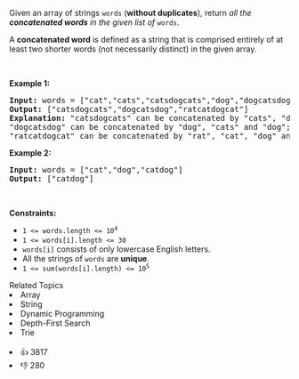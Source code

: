 <p>Given an array of strings <code>words</code> (<strong>without duplicates</strong>), return <em>all the <strong>concatenated words</strong> in the given list of</em> <code>words</code>.</p>

<p>A <strong>concatenated word</strong> is defined as a string that is comprised entirely of at least two shorter words (not necessarily distinct)&nbsp;in the given array.</p>

<p>&nbsp;</p> 
<p><strong class="example">Example 1:</strong></p>

<pre>
<strong>Input:</strong> words = ["cat","cats","catsdogcats","dog","dogcatsdog","hippopotamuses","rat","ratcatdogcat"]
<strong>Output:</strong> ["catsdogcats","dogcatsdog","ratcatdogcat"]
<strong>Explanation:</strong> "catsdogcats" can be concatenated by "cats", "dog" and "cats"; 
"dogcatsdog" can be concatenated by "dog", "cats" and "dog"; 
"ratcatdogcat" can be concatenated by "rat", "cat", "dog" and "cat".</pre>

<p><strong class="example">Example 2:</strong></p>

<pre>
<strong>Input:</strong> words = ["cat","dog","catdog"]
<strong>Output:</strong> ["catdog"]
</pre>

<p>&nbsp;</p> 
<p><strong>Constraints:</strong></p>

<ul> 
 <li><code>1 &lt;= words.length &lt;= 10<sup>4</sup></code></li> 
 <li><code>1 &lt;= words[i].length &lt;= 30</code></li> 
 <li><code>words[i]</code> consists of only lowercase English letters.</li> 
 <li>All the strings of <code>words</code> are <strong>unique</strong>.</li> 
 <li><code>1 &lt;= sum(words[i].length) &lt;= 10<sup>5</sup></code></li> 
</ul>

<div><div>Related Topics</div><div><li>Array</li><li>String</li><li>Dynamic Programming</li><li>Depth-First Search</li><li>Trie</li></div></div><br><div><li>👍 3817</li><li>👎 280</li></div>